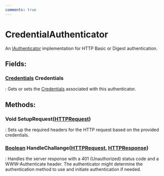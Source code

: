 ```yaml
---
comments: true
---
```

# CredentialAuthenticator

An [IAuthenticator](IAuthenticator.md) implementation for HTTP Basic or Digest authentication. 

## **Fields**:
### **[Credentials](../Authentication/Credentials.md) Credentials**
: Gets or sets the [Credentials](../Authentication/Credentials.md) associated with this authenticator. 
## **Methods**:

### Void SetupRequest([HTTPRequest](../HTTP/HTTPRequest.md))
: Sets up the required headers for the HTTP request based on the provided credentials. 

### [Boolean](https://learn.microsoft.com/en-us/dotnet/api/System.Boolean) HandleChallange([HTTPRequest](../HTTP/HTTPRequest.md), [HTTPResponse](../HTTP/HTTPResponse.md))
: Handles the server response with a 401 (Unauthorized) status code and a WWW-Authenticate header. The authenticator might determine the authentication method to use and initiate authentication if needed. 